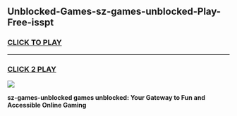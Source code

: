 
## Unblocked-Games-sz-games-unblocked-Play-Free-isspt
<h3>
<a href="https://premium76.site?title=sz-games-unblocked&ref=10A">CLICK TO PLAY</a></h3>
<hr>

<h3>
<a href="https://premium76.site?title=sz-games-unblocked&ref=10A">CLICK 2 PLAY</a>
  
</h3>

<a href="https://premium76.site?title=sz-games-unblocked&ref=10A"><img src="https://clearcache.store/games.png"></a>


**sz-games-unblocked games unblocked: Your Gateway to Fun and Accessible Online Gaming**
